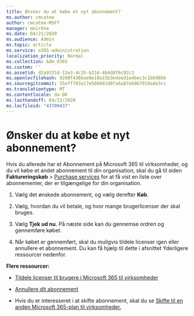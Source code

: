 ```yaml
---
title: Ønsker du at købe et nyt abonnement?
ms.author: cmcatee
author: cmcatee-MSFT
manager: mnirkhe
ms.date: 04/21/2020
ms.audience: Admin
ms.topic: article
ms.service: o365-administration
localization_priority: Normal
ms.collection: Adm_O365
ms.custom: ''
ms.assetid: d2a9331d-12e3-4c35-b216-4bdddf6c92c3
ms.openlocfilehash: 9200f436bae0e10a15b3edeed1e4bec3c1b698b6
ms.sourcegitcommit: 55eff703a17e500681d8fa6a87eb067019ade3cc
ms.translationtype: MT
ms.contentlocale: da-DK
ms.lasthandoff: 04/22/2020
ms.locfileid: "43709437"
---
```

# <a name="looking-to-buy-a-new-subscription"></a>Ønsker du at købe et nyt abonnement?

Hvis du allerede har et Abonnement på Microsoft 365 til virksomheder, og du vil købe et andet abonnement til din organisation, skal du gå til siden **Faktureringskøb** \> [Purchase services](https://go.microsoft.com/fwlink/p/?linkid=868433) for at få vist en liste over abonnementer, der er tilgængelige for din organisation.
 
1. Vælg det ønskede abonnement, og vælg derefter **Køb**.

2. Vælg, hvordan du vil betale, og hvor mange brugerlicenser der skal bruges.

3. Vælg **Tjek ud nu**. På næste side kan du gennemse ordren og gennemføre købet.

4. Når købet er gennemført, skal du muligvis tildele licenser igen eller annullere et abonnement. Du kan få hjælp til dette i afsnittet Yderligere ressourcer nedenfor.

 **Flere ressourcer:**
  
- [Tildele licenser til brugere i Microsoft 365 til virksomheder](https://docs.microsoft.com/office365/admin/subscriptions-and-billing/assign-licenses-to-users)
    
- [Annullere dit abonnement](https://docs.microsoft.com/office365/admin/subscriptions-and-billing/cancel-your-subscription)
    
- Hvis du er interesseret i at skifte abonnement, skal du se [Skifte til en anden Microsoft 365-plan til virksomheder.](https://docs.microsoft.com/office365/admin/subscriptions-and-billing/switch-to-a-different-plan)